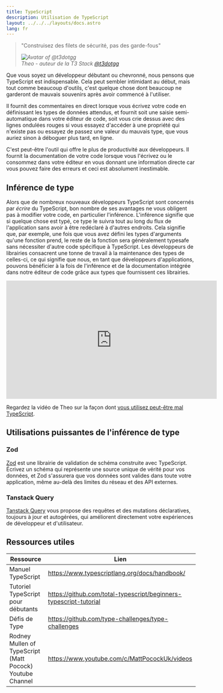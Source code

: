 ```yaml
---
title: TypeScript
description: Utilisation de TypeScript
layout: ../../../layouts/docs.astro
lang: fr
---
```


<blockquote className="w-full relative border-l-4 italic bg-t3-purple-200 dark:text-t3-purple-50 text-zinc-900 dark:bg-t3-purple-300/20 p-2 rounded-md text-sm my-3 border-neutral-500 quote">
  <div className="relative w-fit flex items-center justify-center p-1">
    <p className="mb-4 text-lg">
      <span aria-hidden="true">&quot;</span>Construisez des filets de sécurité, pas des garde-fous<span aria-hidden="true">&quot;</span>
    </p>
  </div>
  <cite className="flex items-center justify-end pr-4 pb-2">
    <img
      alt="Avatar of @t3dotgg"
      className="w-12 rounded-full bg-neutral-500 [margin-inline-end:16px]"
      src="/images/theo_300x300.webp"
    />
    <div className="flex flex-col items-start not-italic">
      <span className=" text-sm font-semibold">Theo - auteur de la T3 Stack</span>
      <a
        href="https://twitter.com/t3dotgg"
        target="_blank"
        rel="noopener noreferrer"
        className="text-sm"
      >
        @t3dotgg
      </a>
    </div>
  </cite>
</blockquote>

Que vous soyez un développeur débutant ou chevronné, nous pensons que TypeScript est indispensable. Cela peut sembler intimidant au début, mais tout comme beaucoup d'outils, c'est quelque chose dont beaucoup ne garderont de mauvais souvenirs après avoir commencé à l'utiliser.

Il fournit des commentaires en direct lorsque vous écrivez votre code en définissant les types de données attendus, et fournit soit une saisie semi-automatique dans votre éditeur de code, soit vous crie dessus avec des lignes ondulées rouges si vous essayez d'accéder à une propriété qui n'existe pas ou essayez de passez une valeur du mauvais type, que vous auriez sinon à déboguer plus tard, en ligne.

C'est peut-être l'outil qui offre le plus de productivité aux développeurs. Il fournit la documentation de votre code lorsque vous l'écrivez ou le consommez dans votre éditeur en vous donnant une information directe car vous pouvez faire des erreurs et ceci est absolument inestimable.

## Inférence de type

Alors que de nombreux nouveaux développeurs TypeScript sont concernés par _écrire_ du TypeScript, bon nombre de ses avantages ne vous obligent pas à modifier votre code, en particulier l'inférence. L'inférence signifie que si quelque chose est typé, ce type le suivra tout au long du flux de l'application sans avoir à être redéclaré à d'autres endroits. Cela signifie que, par exemple, une fois que vous avez défini les types d'arguments qu'une fonction prend, le reste de la fonction sera généralement typesafe sans nécessiter d'autre code spécifique à TypeScript. Les développeurs de librairies consacrent une tonne de travail à la maintenance des types de celles-ci, ce qui signifie que nous, en tant que développeurs d'applications, pouvons bénéficier à la fois de l'inférence et de la documentation intégrée dans notre éditeur de code grâce aux types que fournissent ces librairies.

<div class="embed">
<iframe width="560" height="315" src="https://www.youtube.com/embed/RmGHnYUqQ4k" title="Vous utilisez peut-être mal TypeScript" frameborder="0" allow="accelerometer; autoplay; clipboard-write; encrypted-media; gyroscope; picture-in-picture" allowfullscreen></iframe>
</div>

Regardez la vidéo de Theo sur la façon dont [vous utilisez peut-être mal TypeScript](https://www.youtube.com/watch?v=RmGHnYUqQ4k).

## Utilisations puissantes de l'inférence de type

### Zod

[Zod](https://github.com/colinhacks/zod) est une librairie de validation de schéma construite avec TypeScript. Écrivez un schéma qui représente une source unique de vérité pour vos données, et Zod s'assurera que vos données sont valides dans toute votre application, même au-delà des limites du réseau et des API externes.

### Tanstack Query

[Tanstack Query](https://tanstack.com/query/v4/) vous propose des requêtes et des mutations déclaratives, toujours à jour et autogérées, qui améliorent directement votre expériences de développeur et d'utilisateur.

## Ressources utiles

| Ressource                                                 | Lien                                                              |
| --------------------------------------------------------- | ----------------------------------------------------------------- |
| Manuel TypeScript                                         | https://www.typescriptlang.org/docs/handbook/                     |
| Tutoriel TypeScript pour débutants                        | https://github.com/total-typescript/beginners-typescript-tutorial |
| Défis de Type                                             | https://github.com/type-challenges/type-challenges                |
| Rodney Mullen of TypeScript (Matt Pocock) Youtube Channel | https://www.youtube.com/c/MattPocockUk/videos                     |
